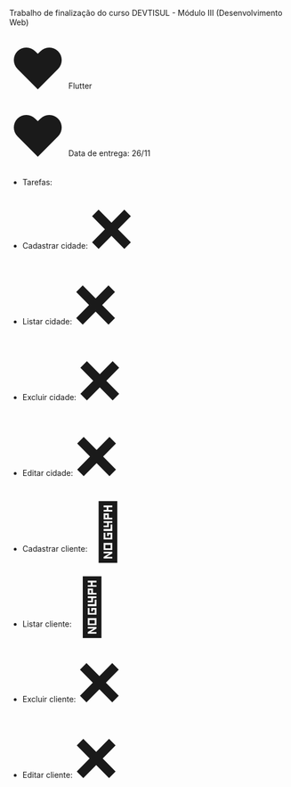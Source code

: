 

Trabalho de finalização do curso DEVTISUL - Módulo III (Desenvolvimento Web)

<span style='font-size:100px;'>&#10084;</span> Flutter <br>
<span style='font-size:100px;'>&#10084;</span> Data de entrega: 26/11

- Tarefas: 
 - Cadastrar cidade: <span style='font-size:100px;'>&#10060;</span>
 - Listar cidade: <span style='font-size:100px;'>&#10060;</span>
 - Excluir cidade: <span style='font-size:100px;'>&#10060;</span>
 - Editar cidade: <span style='font-size:100px;'>&#10060;</span>

 - Cadastrar cliente: <span style='font-size:100px;'>&#128030;</span>
 - Listar cliente: <span style='font-size:100px;'>&#128030;</span>
 - Excluir cliente: <span style='font-size:100px;'>&#10060;</span>
 - Editar cliente: <span style='font-size:100px;'>&#10060;</span>
